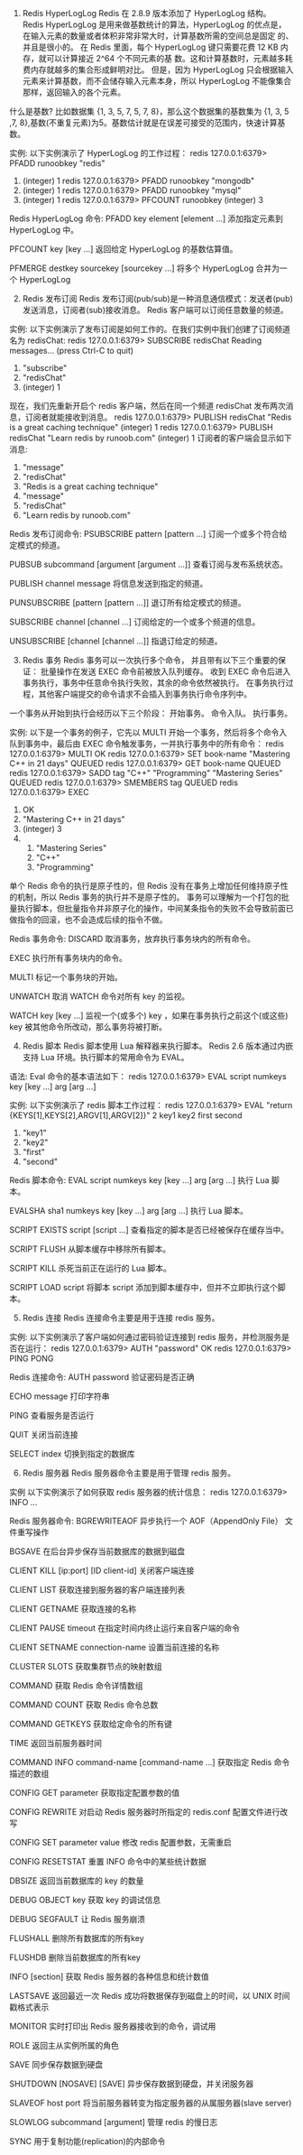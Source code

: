 1. Redis HyperLogLog
Redis 在 2.8.9 版本添加了 HyperLogLog 结构。
Redis HyperLogLog 是用来做基数统计的算法，HyperLogLog 的优点是，在输入元素的数量或者体积非常非常大时，计算基数所需的空间总是固定 的、并且是很小的。
在 Redis 里面，每个 HyperLogLog 键只需要花费 12 KB 内存，就可以计算接近 2^64 个不同元素的基 数。这和计算基数时，元素越多耗费内存就越多的集合形成鲜明对比。
但是，因为 HyperLogLog 只会根据输入元素来计算基数，而不会储存输入元素本身，所以 HyperLogLog 不能像集合那样，返回输入的各个元素。


什么是基数?
比如数据集 {1, 3, 5, 7, 5, 7, 8}，那么这个数据集的基数集为 {1, 3, 5 ,7, 8},基数(不重复元素)为5。基数估计就是在误差可接受的范围内，快速计算基数。


实例:
以下实例演示了 HyperLogLog 的工作过程：
redis 127.0.0.1:6379> PFADD runoobkey "redis"
1) (integer) 1
redis 127.0.0.1:6379> PFADD runoobkey "mongodb"
1) (integer) 1
redis 127.0.0.1:6379> PFADD runoobkey "mysql"
1) (integer) 1
redis 127.0.0.1:6379> PFCOUNT runoobkey
(integer) 3


Redis HyperLogLog 命令:
PFADD key element [element ...]
添加指定元素到 HyperLogLog 中。

PFCOUNT key [key ...]
返回给定 HyperLogLog 的基数估算值。

PFMERGE destkey sourcekey [sourcekey ...]
将多个 HyperLogLog 合并为一个 HyperLogLog

2. Redis 发布订阅
Redis 发布订阅(pub/sub)是一种消息通信模式：发送者(pub)发送消息，订阅者(sub)接收消息。
Redis 客户端可以订阅任意数量的频道。


实例:
以下实例演示了发布订阅是如何工作的。在我们实例中我们创建了订阅频道名为 redisChat:
redis 127.0.0.1:6379> SUBSCRIBE redisChat
Reading messages... (press Ctrl-C to quit)
1) "subscribe"
2) "redisChat"
3) (integer) 1

现在，我们先重新开启个 redis 客户端，然后在同一个频道 redisChat 发布两次消息，订阅者就能接收到消息。
redis 127.0.0.1:6379> PUBLISH redisChat "Redis is a great caching technique"
(integer) 1
redis 127.0.0.1:6379> PUBLISH redisChat "Learn redis by runoob.com"
(integer) 1
订阅者的客户端会显示如下消息:
1) "message"
2) "redisChat"
3) "Redis is a great caching technique"
1) "message"
2) "redisChat"
3) "Learn redis by runoob.com"


Redis 发布订阅命令:
PSUBSCRIBE pattern [pattern ...]
订阅一个或多个符合给定模式的频道。

PUBSUB subcommand [argument [argument ...]]
查看订阅与发布系统状态。

PUBLISH channel message
将信息发送到指定的频道。

PUNSUBSCRIBE [pattern [pattern ...]]
退订所有给定模式的频道。

SUBSCRIBE channel [channel ...]
订阅给定的一个或多个频道的信息。

UNSUBSCRIBE [channel [channel ...]]
指退订给定的频道。

3. Redis 事务
Redis 事务可以一次执行多个命令， 并且带有以下三个重要的保证：
批量操作在发送 EXEC 命令前被放入队列缓存。
收到 EXEC 命令后进入事务执行，事务中任意命令执行失败，其余的命令依然被执行。
在事务执行过程，其他客户端提交的命令请求不会插入到事务执行命令序列中。

一个事务从开始到执行会经历以下三个阶段：
开始事务。
命令入队。
执行事务。


实例:
以下是一个事务的例子，它先以 MULTI 开始一个事务，然后将多个命令入队到事务中，最后由 EXEC 命令触发事务，一并执行事务中的所有命令：
redis 127.0.0.1:6379> MULTI
OK
redis 127.0.0.1:6379> SET book-name "Mastering C++ in 21 days"
QUEUED
redis 127.0.0.1:6379> GET book-name
QUEUED
redis 127.0.0.1:6379> SADD tag "C++" "Programming" "Mastering Series"
QUEUED
redis 127.0.0.1:6379> SMEMBERS tag
QUEUED
redis 127.0.0.1:6379> EXEC
1) OK
2) "Mastering C++ in 21 days"
3) (integer) 3
4) 1) "Mastering Series"
   2) "C++"
   3) "Programming"

单个 Redis 命令的执行是原子性的，但 Redis 没有在事务上增加任何维持原子性的机制，所以 Redis 事务的执行并不是原子性的。
事务可以理解为一个打包的批量执行脚本，但批量指令并非原子化的操作，中间某条指令的失败不会导致前面已做指令的回滚，也不会造成后续的指令不做。


Redis 事务命令:
DISCARD
取消事务，放弃执行事务块内的所有命令。

EXEC
执行所有事务块内的命令。

MULTI
标记一个事务块的开始。

UNWATCH
取消 WATCH 命令对所有 key 的监视。

WATCH key [key ...]
监视一个(或多个) key ，如果在事务执行之前这个(或这些) key 被其他命令所改动，那么事务将被打断。

4. Redis 脚本
Redis 脚本使用 Lua 解释器来执行脚本。 Redis 2.6 版本通过内嵌支持 Lua 环境。执行脚本的常用命令为 EVAL。


语法:
Eval 命令的基本语法如下：
redis 127.0.0.1:6379> EVAL script numkeys key [key ...] arg [arg ...]


实例:
以下实例演示了 redis 脚本工作过程：
redis 127.0.0.1:6379> EVAL "return {KEYS[1],KEYS[2],ARGV[1],ARGV[2]}" 2 key1 key2 first second
1) "key1"
2) "key2"
3) "first"
4) "second"


Redis 脚本命令:
EVAL script numkeys key [key ...] arg [arg ...]
执行 Lua 脚本。

EVALSHA sha1 numkeys key [key ...] arg [arg ...]
执行 Lua 脚本。

SCRIPT EXISTS script [script ...]
查看指定的脚本是否已经被保存在缓存当中。

SCRIPT FLUSH
从脚本缓存中移除所有脚本。

SCRIPT KILL
杀死当前正在运行的 Lua 脚本。

SCRIPT LOAD script
将脚本 script 添加到脚本缓存中，但并不立即执行这个脚本。

5. Redis 连接
Redis 连接命令主要是用于连接 redis 服务。


实例:
以下实例演示了客户端如何通过密码验证连接到 redis 服务，并检测服务是否在运行：
redis 127.0.0.1:6379> AUTH "password"
OK
redis 127.0.0.1:6379> PING
PONG


Redis 连接命令:
AUTH password
验证密码是否正确

ECHO message
打印字符串

PING
查看服务是否运行

QUIT
关闭当前连接

SELECT index
切换到指定的数据库

6. Redis 服务器
Redis 服务器命令主要是用于管理 redis 服务。


实例
以下实例演示了如何获取 redis 服务器的统计信息：
redis 127.0.0.1:6379> INFO
...


Redis 服务器命令:
BGREWRITEAOF
异步执行一个 AOF（AppendOnly File） 文件重写操作

BGSAVE
在后台异步保存当前数据库的数据到磁盘

CLIENT KILL [ip:port] [ID client-id]
关闭客户端连接

CLIENT LIST
获取连接到服务器的客户端连接列表

CLIENT GETNAME
获取连接的名称

CLIENT PAUSE timeout
在指定时间内终止运行来自客户端的命令

CLIENT SETNAME connection-name
设置当前连接的名称

CLUSTER SLOTS
获取集群节点的映射数组

COMMAND
获取 Redis 命令详情数组

COMMAND COUNT
获取 Redis 命令总数

COMMAND GETKEYS
获取给定命令的所有键

TIME
返回当前服务器时间

COMMAND INFO command-name [command-name ...]
获取指定 Redis 命令描述的数组

CONFIG GET parameter
获取指定配置参数的值

CONFIG REWRITE
对启动 Redis 服务器时所指定的 redis.conf 配置文件进行改写

CONFIG SET parameter value
修改 redis 配置参数，无需重启

CONFIG RESETSTAT
重置 INFO 命令中的某些统计数据

DBSIZE
返回当前数据库的 key 的数量

DEBUG OBJECT key
获取 key 的调试信息

DEBUG SEGFAULT
让 Redis 服务崩溃

FLUSHALL
删除所有数据库的所有key

FLUSHDB
删除当前数据库的所有key

INFO [section]
获取 Redis 服务器的各种信息和统计数值

LASTSAVE
返回最近一次 Redis 成功将数据保存到磁盘上的时间，以 UNIX 时间戳格式表示

MONITOR
实时打印出 Redis 服务器接收到的命令，调试用

ROLE
返回主从实例所属的角色

SAVE
同步保存数据到硬盘

SHUTDOWN [NOSAVE] [SAVE]
异步保存数据到硬盘，并关闭服务器

SLAVEOF host port
将当前服务器转变为指定服务器的从属服务器(slave server)

SLOWLOG subcommand [argument]
管理 redis 的慢日志

SYNC
用于复制功能(replication)的内部命令

